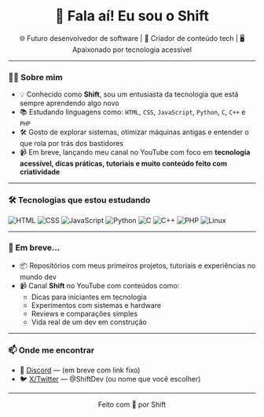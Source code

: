 
<h1 align="center">👋 Fala aí! Eu sou o Shift</h1>

<p align="center">
  🌐 Futuro desenvolvedor de software | 🎥 Criador de conteúdo tech | 🖥️ Apaixonado por tecnologia acessível
</p>

---

### 👨‍💻 Sobre mim

- 💡 Conhecido como **Shift**, sou um entusiasta da tecnologia que está sempre aprendendo algo novo
- 📚 Estudando linguagens como: `HTML`, `CSS`, `JavaScript`, `Python`, `C`, `C++` e `PHP`
- 🛠️ Gosto de explorar sistemas, otimizar máquinas antigas e entender o que rola por trás dos bastidores
- 📹 Em breve, lançando meu canal no YouTube com foco em **tecnologia acessível, dicas práticas, tutoriais e muito conteúdo feito com criatividade**

---

### 🛠️ Tecnologias que estou estudando

![HTML](https://img.shields.io/badge/-HTML5-E34F26?style=flat&logo=html5&logoColor=fff)
![CSS](https://img.shields.io/badge/-CSS3-1572B6?style=flat&logo=css3)
![JavaScript](https://img.shields.io/badge/-JavaScript-F7DF1E?style=flat&logo=javascript&logoColor=000)
![Python](https://img.shields.io/badge/-Python-3776AB?style=flat&logo=python&logoColor=fff)
![C](https://img.shields.io/badge/-C-00599C?style=flat&logo=c&logoColor=fff)
![C++](https://img.shields.io/badge/-C++-00599C?style=flat&logo=c%2B%2B&logoColor=fff)
![PHP](https://img.shields.io/badge/-PHP-777BB4?style=flat&logo=php&logoColor=fff)
![Linux](https://img.shields.io/badge/-Linux-FCC624?style=flat&logo=linux&logoColor=000)

---

### 🚀 Em breve...

- 📦 Repositórios com meus primeiros projetos, tutoriais e experiências no mundo dev
- 📹 Canal **Shift** no YouTube com conteúdos como:
  - Dicas para iniciantes em tecnologia
  - Experimentos com sistemas e hardware
  - Reviews e comparações simples
  - Vida real de um dev em construção

---

### 📫 Onde me encontrar

- 💬 [Discord](https://discord.com) — (em breve com link fixo)
- 🐦 [X/Twitter](https://twitter.com) — @ShiftDev (ou nome que você escolher)

---

<p align="center">
  Feito com 💙 por Shift
</p>
